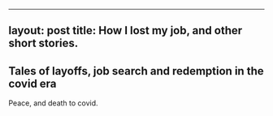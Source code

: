 
---
layout: post
title: How I lost my job, and other short stories. 
---

## Tales of layoffs, job search and redemption in the covid era

Peace, and death to covid.
